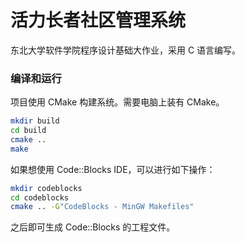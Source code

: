 # 活力长者社区管理系统

东北大学软件学院程序设计基础大作业，采用 C 语言编写。

### 编译和运行

项目使用 CMake 构建系统。需要电脑上装有  CMake。

```bash
mkdir build
cd build
cmake ..
make
```

如果想使用 Code::Blocks IDE，可以进行如下操作：

```bash
mkdir codeblocks
cd codeblocks
cmake .. -G"CodeBlocks - MinGW Makefiles"
```

之后即可生成 Code::Blocks 的工程文件。